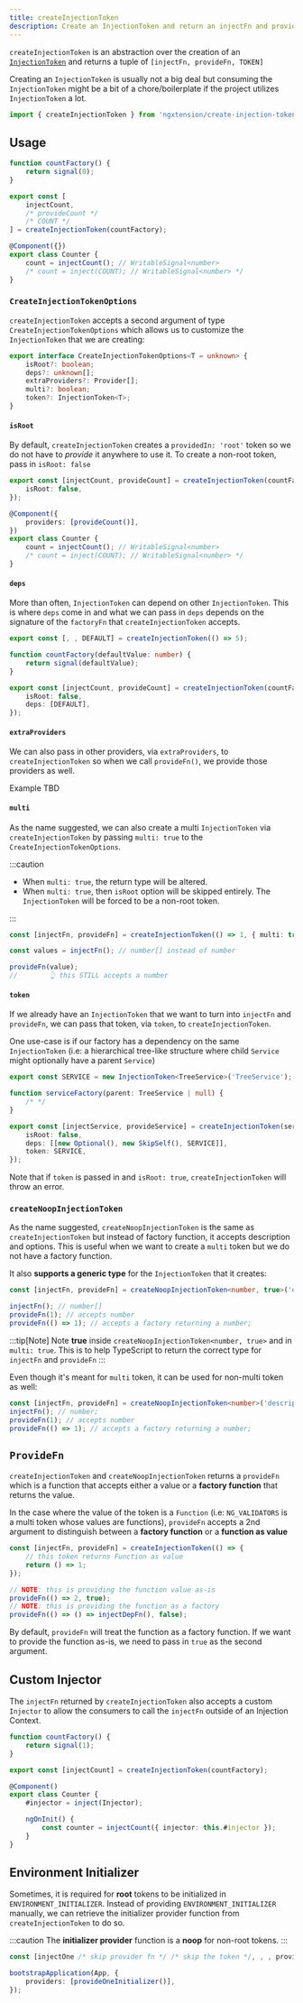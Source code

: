 ```yaml
---
title: createInjectionToken
description: Create an InjectionToken and return an injectFn and provideFn for it as well.
---
```


`createInjectionToken` is an abstraction over the creation of an [`InjectionToken`](https://angular.io/api/core/InjectionToken) and returns a tuple of `[injectFn, provideFn, TOKEN]`

Creating an `InjectionToken` is usually not a big deal but consuming the `InjectionToken` might be a bit of a chore/boilerplate if the project utilizes `InjectionToken` a lot.

```ts
import { createInjectionToken } from 'ngxtension/create-injection-token';
```

## Usage

```ts
function countFactory() {
	return signal(0);
}

export const [
	injectCount,
	/* provideCount */
	/* COUNT */
] = createInjectionToken(countFactory);

@Component({})
export class Counter {
	count = injectCount(); // WritableSignal<number>
	/* count = inject(COUNT); // WritableSignal<number> */
}
```

### `CreateInjectionTokenOptions`

`createInjectionToken` accepts a second argument of type `CreateInjectionTokenOptions` which allows us to customize the `InjectionToken` that we are creating:

```ts
export interface CreateInjectionTokenOptions<T = unknown> {
	isRoot?: boolean;
	deps?: unknown[];
	extraProviders?: Provider[];
	multi?: boolean;
	token?: InjectionToken<T>;
}
```

#### `isRoot`

By default, `createInjectionToken` creates a `providedIn: 'root'` token so we do not have to _provide_ it anywhere to use it. To create a non-root token, pass in `isRoot: false`

```ts
export const [injectCount, provideCount] = createInjectionToken(countFactory, {
	isRoot: false,
});

@Component({
	providers: [provideCount()],
})
export class Counter {
	count = injectCount(); // WritableSignal<number>
	/* count = inject(COUNT); // WritableSignal<number> */
}
```

#### `deps`

More than often, `InjectionToken` can depend on other `InjectionToken`. This is where `deps` come in and what we can pass in `deps` depends on the signature of the `factoryFn` that `createInjectionToken` accepts.

```ts
export const [, , DEFAULT] = createInjectionToken(() => 5);

function countFactory(defaultValue: number) {
	return signal(defaultValue);
}

export const [injectCount, provideCount] = createInjectionToken(countFactory, {
	isRoot: false,
	deps: [DEFAULT],
});
```

#### `extraProviders`

We can also pass in other providers, via `extraProviders`, to `createInjectionToken` so when we call `provideFn()`, we provide those providers as well.

Example TBD

#### `multi`

As the name suggested, we can also create a multi `InjectionToken` via `createInjectionToken` by passing `multi: true` to the `CreateInjectionTokenOptions`.

:::caution

- When `multi: true`, the return type will be altered.
- When `multi: true`, then `isRoot` option will be skipped entirely. The `InjectionToken` will be forced to be a non-root token.

:::

```ts
const [injectFn, provideFn] = createInjectionToken(() => 1, { multi: true });

const values = injectFn(); // number[] instead of number

provideFn(value);
//        👆 this STILL accepts a number
```

#### `token`

If we already have an `InjectionToken` that we want to turn into `injectFn` and `provideFn`, we can pass that token, via `token`, to `createInjectionToken`.

One use-case is if our factory has a dependency on the same `InjectionToken` (i.e: a hierarchical tree-like structure where child `Service` might optionally have a parent `Service`)

```ts
export const SERVICE = new InjectionToken<TreeService>('TreeService');

function serviceFactory(parent: TreeService | null) {
	/* */
}

export const [injectService, provideService] = createInjectionToken(serviceFactory, {
	isRoot: false,
	deps: [[new Optional(), new SkipSelf(), SERVICE]],
	token: SERVICE,
});
```

Note that if `token` is passed in and `isRoot: true`, `createInjectionToken` will throw an error.

### `createNoopInjectionToken`

As the name suggested, `createNoopInjectionToken` is the same as `createInjectionToken` but instead of factory function, it accepts description and options. This is useful when we want to create a `multi` token but we do not have a factory function.

It also **supports a generic type** for the `InjectionToken` that it creates:

```ts
const [injectFn, provideFn] = createNoopInjectionToken<number, true>('description', { multi: true });

injectFn(); // number[]
provideFn(1); // accepts number
provideFn(() => 1); // accepts a factory returning a number;
```

:::tip[Note]
Note **true** inside `createNoopInjectionToken<number, true>` and in `multi: true`. This is to help TypeScript to return the correct type for `injectFn` and `provideFn`
:::

Even though it's meant for `multi` token, it can be used for non-multi token as well:

```ts
const [injectFn, provideFn] = createNoopInjectionToken<number>('description');
injectFn(); // number;
provideFn(1); // accepts number
provideFn(() => 1); // accepts a factory returning a number;
```

## `ProvideFn`

`createInjectionToken` and `createNoopInjectionToken` returns a `provideFn` which is a function that accepts either a value or a **factory function** that returns the value.

In the case where the value of the token is a `Function` (i.e: `NG_VALIDATORS` is a multi token whose values are functions), `provideFn` accepts a 2nd argument to distinguish between a **factory function** or a **function as value**

```ts
const [injectFn, provideFn] = createInjectionToken(() => {
	// this token returns Function as value
	return () => 1;
});

// NOTE: this is providing the function value as-is
provideFn(() => 2, true);
// NOTE: this is providing the function as a factory
provideFn(() => () => injectDepFn(), false);
```

By default, `provideFn` will treat the function as a factory function. If we want to provide the function as-is, we need to pass in `true` as the second argument.

## Custom Injector

The `injectFn` returned by `createInjectionToken` also accepts a custom `Injector` to allow the consumers to call the `injectFn`
outside of an Injection Context.

```ts
function countFactory() {
	return signal(1);
}

export const [injectCount] = createInjectionToken(countFactory);

@Component()
export class Counter {
	#injector = inject(Injector);

	ngOnInit() {
		const counter = injectCount({ injector: this.#injector });
	}
}
```

## Environment Initializer

Sometimes, it is required for **root** tokens to be initialized in `ENVIRONMENT_INITIALIZER`. Instead of providing `ENVIRONMENT_INITIALIZER` manually, we can retrieve the initializer provider function from `createInjectionToken` to do so.

:::caution
The **initializer provider** function is a **noop** for non-root tokens.
:::

```ts
const [injectOne /* skip provider fn */ /* skip the token */, , , provideOneInitializer] = createInjectionToken(() => 1);

bootstrapApplication(App, {
	providers: [provideOneInitializer()],
});
```
